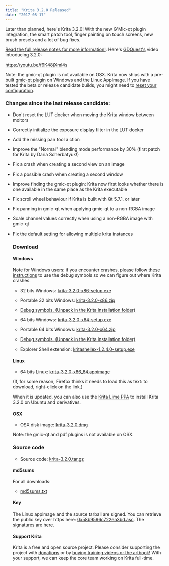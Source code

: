 ```yaml
---
title: "Krita 3.2.0 Released"
date: "2017-08-17"
---
```


Later than planned, here's Krita 3.2.0! With the new G'Mic-qt plugin integration, the smart patch tool, finger painting on touch screens, new brush presets and a lot of bug fixes.

[Read the full release notes for more information!](/release-notes-for-krita-3-2/). Here's [GDQuest's](http://gdquest.com/) video introducing 3.2.0:

https://youtu.be/f9K48jXml4s

Note: the gmic-qt plugin is not available on OSX. Krita now ships with a pre-built [gmic-qt plugin](https://github.com/c-koi/gmic-qt) on Windows and the Linux AppImage. If you have tested the beta or release candidate builds, you might need to [reset your configuration](https://docs.krita.org/KritaFAQ#Resetting_Krita_configuration).

### Changes since the last release candidate:

- Don't reset the LUT docker when moving the Krita window between moitors
- Correctly initialize the exposure display filter in the LUT docker
- Add the missing pan tool a ction
- Improve the "Normal" blending mode performance by 30% (first patch for Krita by Daria Scherbatyuk!)
- Fix a crash when creating a second view on an image
- Fix a possible crash when creating a second window
- Improve finding the gmic-qt plugin: Krita now first looks whether there is one available in the same place as the Krita executable
- Fix scroll wheel behaviour if Krita is built with Qt 5.7.1. or later
- Fix panning in gmic-qt when applying gmic-qt to a non-RGBA image
- Scale channel values correctly when using a non-RGBA image with gmic-qt
- Fix the default setting for allowing multiple krita instances
    
    ### Download
    
    #### Windows
    
    Note for Windows users: if you encounter crashes, please follow [these instructions](https://docs.krita.org/Dr._Mingw_debugger) to use the debug symbols so we can figure out where Krita crashes.
    
    - 32 bits Windows: [krita-3.2.0-x86-setup.exe](https://download.kde.org/stable/krita/3.2.0/krita-3.2.0-x86-setup.exe)
    - Portable 32 bits Windows: [krita-3.2.0-x86.zip](https://download.kde.org/stable/krita/3.2.0/krita-3.2.0-x86.zip)
    - [Debug symbols. (Unpack in the Krita installation folder)](https://download.kde.org/stable/krita/3.2.0/krita-3.2.0-x86-dbg.zip)
    
    - 64 bits Windows: [krita-3.2.0-x64-setup.exe](https://download.kde.org/stable/krita/3.2.0/krita-3.2.0-x64-setup.exe)
    - Portable 64 bits Windows: [krita-3.2.0-x64.zip](https://download.kde.org/stable/krita/3.2.0/krita-3.2.0-x64.zip)
    - [Debug symbols. (Unpack in the Krita installation folder)](https://download.kde.org/stable/krita/3.2.0/krita-3.2.0-x64-dbg.zip)
    
    - Explorer Shell extension: [kritashellex-1.2.4.0-setup.exe](https://download.kde.org/stable/krita/KritaShellExtension-v1.2.4-setup.exe)
    
    #### Linux
    
    - 64 bits Linux: [krita-3.2.0-x86\_64.appimage](https://download.kde.org/stable/krita/3.2.0/krita-3.2.0-x86_64.appimage)
    
    (If, for some reason, Firefox thinks it needs to load this as text: to download, right-click on the link.)
    
    When it is updated, you can also use the [Krita Lime PPA](https://launchpad.net/%7Ekritalime/+archive/ubuntu/ppa) to install Krita 3.2.0 on Ubuntu and derivatives.
    
    #### OSX
    
    - OSX disk image: [krita-3.2.0.dmg](https://download.kde.org/stable/krita/3.2.0/krita-3.2.0.dmg)
    
    Note: the gmic-qt and pdf plugins is not available on OSX.
    
    ### Source code
    
    - Source code: [krita-3.2.0.tar.gz](https://download.kde.org/stable/krita/3.2.0/krita-3.2.0.tar.gz)
    
    #### md5sums
    
    For all downloads:
    
    - [md5sums.txt](https://download.kde.org/stable/krita/3.2.0/md5sums.txt)
    
    #### Key
    
    The Linux appimage and the source tarball are signed. You can retrieve the public key over https here: [0x58b9596c722ea3bd.asc](https://share.kde.org/index.php/s/fJ99V5mZvuyD0z8). The signatures are [here](http://download.kde.org/stable/krita/3.2.0/).
    
    #### Support Krita
    
    Krita is a free and open source project. Please consider supporting the project with [donations](/support-us/donations/) or by [buying training videos or the artbook!](/support-us/shop) With your support, we can keep the core team working on Krita full-time.
